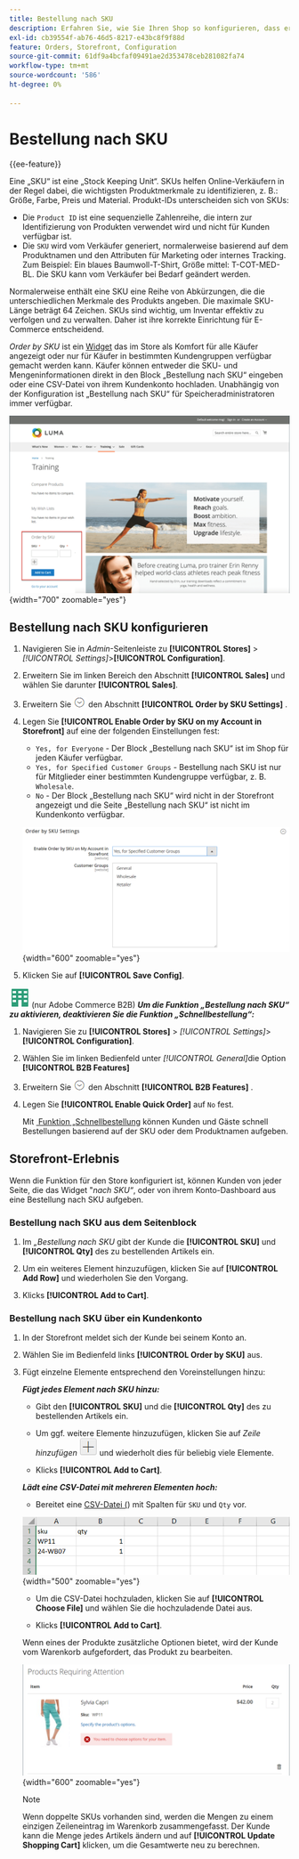 ```yaml
---
title: Bestellung nach SKU
description: Erfahren Sie, wie Sie Ihren Shop so konfigurieren, dass er die Bestellung nach SKU unterstützt, um es Ihren Kunden zu erleichtern.
exl-id: cb39554f-ab76-46d5-8217-e43bc8f9f88d
feature: Orders, Storefront, Configuration
source-git-commit: 61df9a4bcfaf09491ae2d353478ceb281082fa74
workflow-type: tm+mt
source-wordcount: '586'
ht-degree: 0%

---
```


# Bestellung nach SKU

{{ee-feature}}

Eine „SKU“ ist eine „Stock Keeping Unit“. SKUs helfen Online-Verkäufern in der Regel dabei, die wichtigsten Produktmerkmale zu identifizieren, z. B.: Größe, Farbe, Preis und Material. Produkt-IDs unterscheiden sich von SKUs:

- Die `Product ID` ist eine sequenzielle Zahlenreihe, die intern zur Identifizierung von Produkten verwendet wird und nicht für Kunden verfügbar ist.
- Die `SKU` wird vom Verkäufer generiert, normalerweise basierend auf dem Produktnamen und den Attributen für Marketing oder internes Tracking. Zum Beispiel: Ein blaues Baumwoll-T-Shirt, Größe mittel: T-COT-MED-BL. Die SKU kann vom Verkäufer bei Bedarf geändert werden.

Normalerweise enthält eine SKU eine Reihe von Abkürzungen, die die unterschiedlichen Merkmale des Produkts angeben. Die maximale SKU-Länge beträgt 64 Zeichen. SKUs sind wichtig, um Inventar effektiv zu verfolgen und zu verwalten. Daher ist ihre korrekte Einrichtung für E-Commerce entscheidend.

_Order by SKU_ ist ein [Widget](../content-design/widgets.md) das im Store als Komfort für alle Käufer angezeigt oder nur für Käufer in bestimmten Kundengruppen verfügbar gemacht werden kann. Käufer können entweder die SKU- und Mengeninformationen direkt in den Block „Bestellung nach SKU“ eingeben oder eine CSV-Datei von ihrem Kundenkonto hochladen. Unabhängig von der Konfiguration ist „Bestellung nach SKU“ für Speicheradministratoren immer verfügbar.

![Bestellung nach SKU in der Storefront](./assets/storefront-order-by-sku.png){width="700" zoomable="yes"}

## Bestellung nach SKU konfigurieren

1. Navigieren Sie in _Admin_-Seitenleiste zu **[!UICONTROL Stores]** > _[!UICONTROL Settings]_>**[!UICONTROL Configuration]**.

1. Erweitern Sie im linken Bereich den Abschnitt **[!UICONTROL Sales]** und wählen Sie darunter **[!UICONTROL Sales]**.

1. Erweitern Sie ![Erweiterungsauswahl](../assets/icon-display-expand.png) den Abschnitt **[!UICONTROL Order by SKU Settings]** .

1. Legen Sie **[!UICONTROL Enable Order by SKU on my Account in Storefront]** auf eine der folgenden Einstellungen fest:

   - `Yes, for Everyone` - Der Block „Bestellung nach SKU“ ist im Shop für jeden Käufer verfügbar.
   - `Yes, for Specified Customer Groups` - Bestellung nach SKU ist nur für Mitglieder einer bestimmten Kundengruppe verfügbar, z. B. `Wholesale`.
   - `No` - Der Block „Bestellung nach SKU“ wird nicht in der Storefront angezeigt und die Seite „Bestellung nach SKU“ ist nicht im Kundenkonto verfügbar.

   ![Sortieren nach SKU-Einstellungen](../configuration-reference/sales/assets/sales-order-by-sku-settings.png){width="600" zoomable="yes"}

1. Klicken Sie auf **[!UICONTROL Save Config]**.

![Adobe Commerce B2B](../assets/b2b.svg) (nur Adobe Commerce B2B) _&#x200B;**Um die Funktion „Bestellung nach SKU“ zu aktivieren, deaktivieren Sie die Funktion „Schnellbestellung“:**&#x200B;_

1. Navigieren Sie zu **[!UICONTROL Stores]** > _[!UICONTROL Settings]_>**[!UICONTROL Configuration]**.

1. Wählen Sie im linken Bedienfeld unter _[!UICONTROL General]_&#x200B;die Option **[!UICONTROL B2B Features]**

1. Erweitern Sie ![Erweiterungsauswahl](../assets/icon-display-expand.png) den Abschnitt **[!UICONTROL B2B Features]** .

1. Legen Sie **[!UICONTROL Enable Quick Order]** auf `No` fest.

   Mit [&#x200B; Funktion „Schnellbestellung](../b2b/quick-order.md) können Kunden und Gäste schnell Bestellungen basierend auf der SKU oder dem Produktnamen aufgeben.

## Storefront-Erlebnis

Wenn die Funktion für den Store konfiguriert ist, können Kunden von jeder Seite, die das Widget &quot;_nach SKU“_, oder von ihrem Konto-Dashboard aus eine Bestellung nach SKU aufgeben.

### Bestellung nach SKU aus dem Seitenblock

1. Im _„Bestellung nach SKU_ gibt der Kunde die **[!UICONTROL SKU]** und **[!UICONTROL Qty]** des zu bestellenden Artikels ein.

1. Um ein weiteres Element hinzuzufügen, klicken Sie auf **[!UICONTROL Add Row]** und wiederholen Sie den Vorgang.

1. Klicks **[!UICONTROL Add to Cart]**.

### Bestellung nach SKU über ein Kundenkonto

1. In der Storefront meldet sich der Kunde bei seinem Konto an.

1. Wählen Sie im Bedienfeld links **[!UICONTROL Order by SKU]** aus.

1. Fügt einzelne Elemente entsprechend den Voreinstellungen hinzu:

   _&#x200B;**Fügt jedes Element nach SKU hinzu:**&#x200B;_

   - Gibt den **[!UICONTROL SKU]** und die **[!UICONTROL Qty]** des zu bestellenden Artikels ein.

   - Um ggf. weitere Elemente hinzuzufügen, klicken Sie auf _Zeile hinzufügen_ ![Plus-](../assets/button-add-item.png) und wiederholt dies für beliebig viele Elemente.

   - Klicks **[!UICONTROL Add to Cart]**.

   _&#x200B;**Lädt eine CSV-Datei mit mehreren Elementen hoch:**&#x200B;_

   - Bereitet eine [CSV-Datei (](../systems/data-csv.md)) mit Spalten für `SKU` und `Qty` vor.

   ![SKUs zum Importieren](./assets/account-dashboard-order-by-sku-import.png){width="500" zoomable="yes"}

   - Um die CSV-Datei hochzuladen, klicken Sie auf **[!UICONTROL Choose File]** und wählen Sie die hochzuladende Datei aus.

   - Klicks **[!UICONTROL Add to Cart]**.

   Wenn eines der Produkte zusätzliche Optionen bietet, wird der Kunde vom Warenkorb aufgefordert, das Produkt zu bearbeiten.

   ![Produkt erfordert Aufmerksamkeit](./assets/account-dashboard-order-by-sku-cart-product-requires-attention.png){width="600" zoomable="yes"}

   >[!NOTE]
   >
   >Wenn doppelte SKUs vorhanden sind, werden die Mengen zu einem einzigen Zeileneintrag im Warenkorb zusammengefasst. Der Kunde kann die Menge jedes Artikels ändern und auf **[!UICONTROL Update Shopping Cart]** klicken, um die Gesamtwerte neu zu berechnen.

